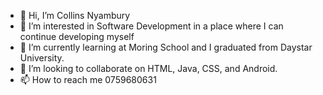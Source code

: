 - 👋 Hi, I’m Collins Nyambury
- 👀 I’m interested in Software Development in a place where I can continue developing myself
- 🌱 I’m currently learning at Moring School and I graduated from Daystar University.
- 💞️ I’m looking to collaborate on HTML, Java, CSS, and Android.
- 📫 How to reach me 0759680631

<!---
NyamburyCollins/NyamburyCollins is a ✨ special ✨ repository because its `README.md` (this file) appears on your GitHub profile.
You can click the Preview link to take a look at your changes.
--->
